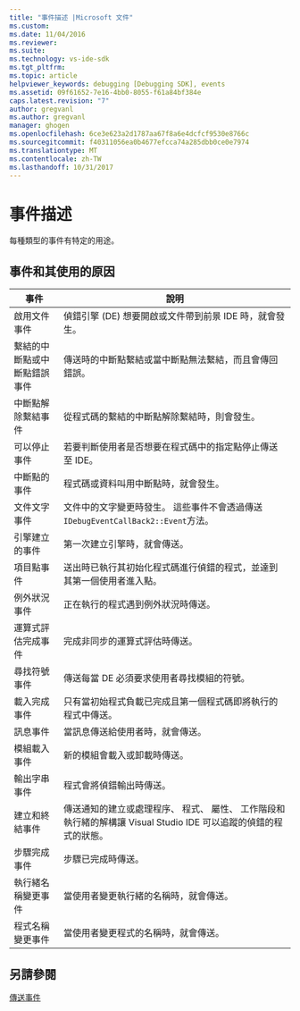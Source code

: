 ```yaml
---
title: "事件描述 |Microsoft 文件"
ms.custom: 
ms.date: 11/04/2016
ms.reviewer: 
ms.suite: 
ms.technology: vs-ide-sdk
ms.tgt_pltfrm: 
ms.topic: article
helpviewer_keywords: debugging [Debugging SDK], events
ms.assetid: 09f61652-7e16-4bb0-8055-f61a84bf384e
caps.latest.revision: "7"
author: gregvanl
ms.author: gregvanl
manager: ghogen
ms.openlocfilehash: 6ce3e623a2d1787aa67f8a6e4dcfcf9530e8766c
ms.sourcegitcommit: f40311056ea0b4677efcca74a285dbb0ce0e7974
ms.translationtype: MT
ms.contentlocale: zh-TW
ms.lasthandoff: 10/31/2017
---
```

# <a name="event-descriptions"></a>事件描述
每種類型的事件有特定的用途。  
  
## <a name="events-and-the-reasons-for-their-use"></a>事件和其使用的原因  
  
|事件|說明|  
|-----------|-----------------|  
|啟用文件事件|偵錯引擎 (DE) 想要開啟或文件帶到前景 IDE 時，就會發生。|  
|繫結的中斷點或中斷點錯誤事件|傳送時的中斷點繫結或當中斷點無法繫結，而且會傳回錯誤。|  
|中斷點解除繫結事件|從程式碼的繫結的中斷點解除繫結時，則會發生。|  
|可以停止事件|若要判斷使用者是否想要在程式碼中的指定點停止傳送至 IDE。|  
|中斷點的事件|程式碼或資料叫用中斷點時，就會發生。|  
|文件文字事件|文件中的文字變更時發生。 這些事件不會透過傳送`IDebugEventCallBack2::Event`方法。|  
|引擎建立的事件|第一次建立引擎時，就會傳送。|  
|項目點事件|送出時已執行其初始化程式碼進行偵錯的程式，並達到其第一個使用者進入點。|  
|例外狀況事件|正在執行的程式遇到例外狀況時傳送。|  
|運算式評估完成事件|完成非同步的運算式評估時傳送。|  
|尋找符號事件|傳送每當 DE 必須要求使用者尋找模組的符號。|  
|載入完成事件|只有當初始程式負載已完成且第一個程式碼即將執行的程式中傳送。|  
|訊息事件|當訊息傳送給使用者時，就會傳送。|  
|模組載入事件|新的模組會載入或卸載時傳送。|  
|輸出字串事件|程式會將偵錯輸出時傳送。|  
|建立和終結事件|傳送通知的建立或處理程序、 程式、 屬性、 工作階段和執行緒的解構讓 Visual Studio IDE 可以追蹤的偵錯的程式的狀態。|  
|步驟完成事件|步驟已完成時傳送。|  
|執行緒名稱變更事件|當使用者變更執行緒的名稱時，就會傳送。|  
|程式名稱變更事件|當使用者變更程式的名稱時，就會傳送。|  
  
## <a name="see-also"></a>另請參閱  
 [傳送事件](../../extensibility/debugger/sending-events.md)